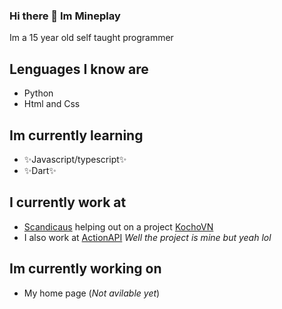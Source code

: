 ### Hi there 👋 Im Mineplay
Im a 15 year old self taught programmer

## Lenguages I know are 
- Python
- Html and Css

## Im currently learning
- ✨Javascript/typescript✨
- ✨Dart✨

## I currently work at 
- [Scandicaus](https://scandiac.us/) helping out on a project [KochoVN](https://www.kocho.io/)
- I also work at [ActionAPI](https://actionapi.xyz/) *Well the project is mine but yeah lol*

## Im currently working on
- My home page (*Not avilable yet*)
